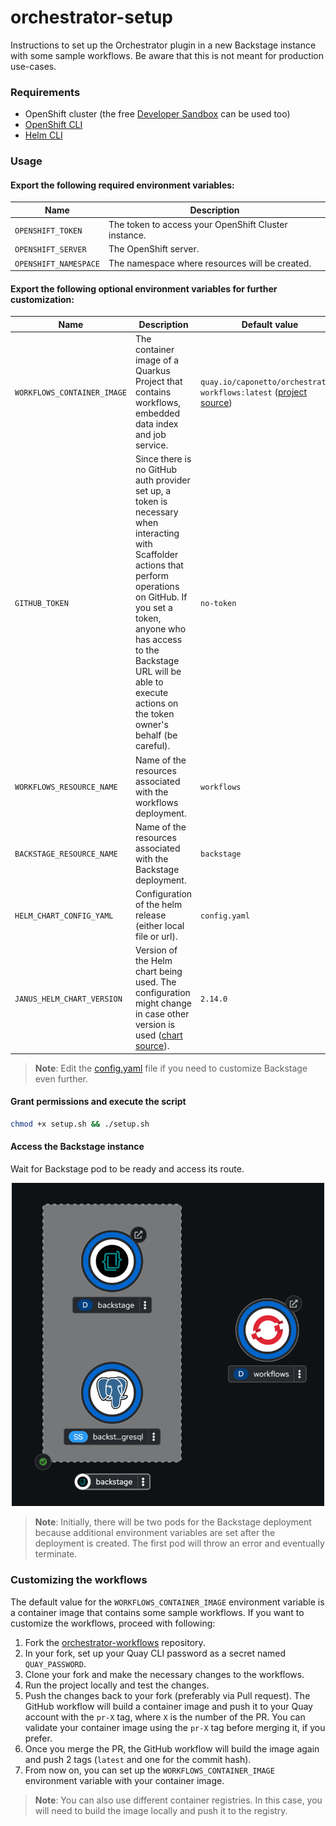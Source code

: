 # orchestrator-setup

Instructions to set up the Orchestrator plugin in a new Backstage instance with some sample workflows. Be aware that this is not meant for production use-cases.

### Requirements
- OpenShift cluster (the free [Developer Sandbox](https://developers.redhat.com/developer-sandbox) can be used too)
- [OpenShift CLI](https://docs.openshift.com/container-platform/4.15/cli_reference/openshift_cli/getting-started-cli.html)
- [Helm CLI](https://helm.sh/docs/intro/install)

### Usage

#### Export the following required environment variables:

Name | Description
--- | ---
`OPENSHIFT_TOKEN` | The token to access your OpenShift Cluster instance.
`OPENSHIFT_SERVER` | The OpenShift server.
`OPENSHIFT_NAMESPACE` | The namespace where resources will be created.

#### Export the following optional environment variables for further customization:

Name | Description | Default value
--- | --- | ---
`WORKFLOWS_CONTAINER_IMAGE` | The container image of a Quarkus Project that contains workflows, embedded data index and job service. | `quay.io/caponetto/orchestrator-workflows:latest` ([project source](https://github.com/caponetto/orchestrator-workflows))
`GITHUB_TOKEN` | Since there is no GitHub auth provider set up, a token is necessary when interacting with Scaffolder actions that perform operations on GitHub. If you set a token, anyone who has access to the Backstage URL will be able to execute actions on the token owner's behalf (be careful). | `no-token`
`WORKFLOWS_RESOURCE_NAME` | Name of the resources associated with the workflows deployment. | `workflows`
`BACKSTAGE_RESOURCE_NAME` | Name of the resources associated with the Backstage deployment. | `backstage`
`HELM_CHART_CONFIG_YAML` | Configuration of the helm release (either local file or url). | `config.yaml`
`JANUS_HELM_CHART_VERSION` | Version of the Helm chart being used. The configuration might change in case other version is used ([chart source](https://github.com/redhat-developer/rhdh-chart)). | `2.14.0`

> **Note**: Edit the [config.yaml](config.yaml) file if you need to customize Backstage even further.

#### Grant permissions and execute the script
```bash
chmod +x setup.sh && ./setup.sh
```

#### Access the Backstage instance

Wait for Backstage pod to be ready and access its route.

<p align="center">
  <img src="deployments.png" width="500">
</p>

> **Note**: Initially, there will be two pods for the Backstage deployment because additional environment variables are set after the deployment is created. The first pod will throw an error and eventually terminate.

### Customizing the workflows

The default value for the `WORKFLOWS_CONTAINER_IMAGE` environment variable is a container image that contains some sample workflows. If you want to customize the workflows, proceed with following:

1. Fork the [orchestrator-workflows](https://github.com/caponetto/orchestrator-workflows) repository.
1. In your fork, set up your Quay CLI password as a secret named `QUAY_PASSWORD`.
1. Clone your fork and make the necessary changes to the workflows.
1. Run the project locally and test the changes.
1. Push the changes back to your fork (preferably via Pull request). The GitHub workflow will build a container image and push it to your Quay account with the `pr-X` tag, where `X` is the number of the PR. You can validate your container image using the `pr-X` tag before merging it, if you prefer.
1. Once you merge the PR, the GitHub workflow will build the image again and push 2 tags (`latest` and one for the commit hash).
1. From now on, you can set up the `WORKFLOWS_CONTAINER_IMAGE` environment variable with your container image.

> **Note**: You can also use different container registries. In this case, you will need to build the image locally and push it to the registry.
